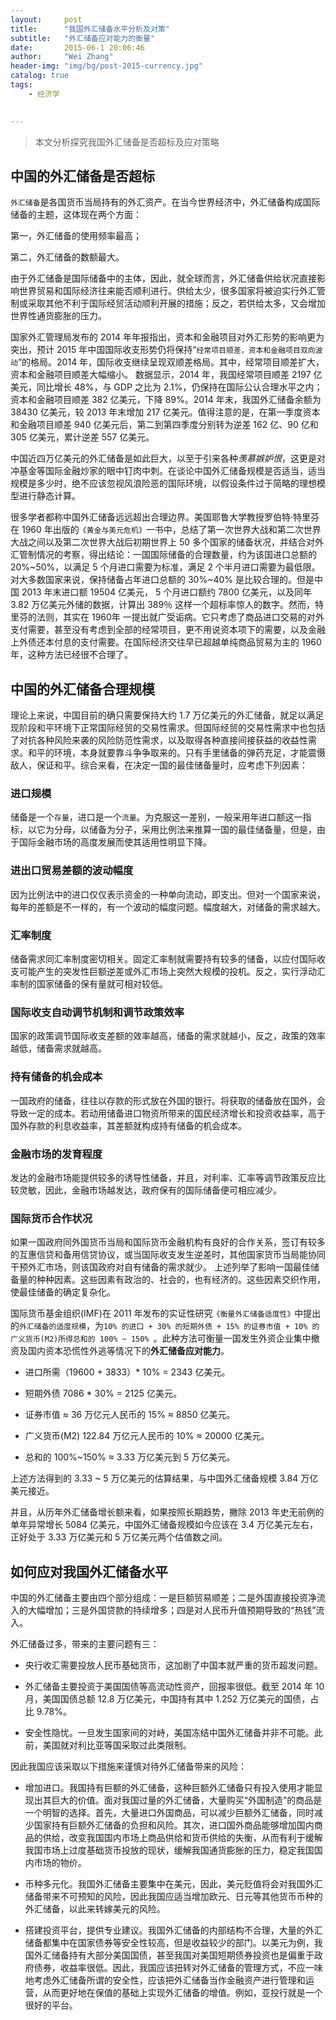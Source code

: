 ```yaml
---
layout:     post
title:      "我国外汇储备水平分析及对策"
subtitle:   "外汇储备应对能力的衡量"
date:       2015-06-1 20:06:46
author:     "Wei Zhang"
header-img: "img/bg/post-2015-currency.jpg"
catalog: true
tags:
    - 经济学
   

---
```


>本文分析探究我国外汇储备是否超标及应对策略
>
>


## 中国的外汇储备是否超标

`外汇储备`是各国货币当局持有的外汇资产。在当今世界经济中，外汇储备构成国际储备的主题，这体现在两个方面：

第一，外汇储备的使用频率最高；

第二，外汇储备的数额最大。

由于外汇储备是国际储备中的主体，因此，就全球而言，外汇储备供给状况直接影响世界贸易和国际经济往来能否顺利进行。供给太少，很多国家将被迫实行外汇管制或采取其他不利于国际经贸活动顺利开展的措施；反之，若供给太多，又会增加世界性通货膨胀的压力。

国家外汇管理局发布的 2014 年年报指出，资本和金融项目对外汇形势的影响更为突出，预计 2015 年中国国际收支形势仍将保持“`经常项目顺差，资本和金融项目双向波动`”的格局。2014 年，国际收支继续呈现双顺差格局。其中，经常项目顺差扩大，资本和金融项目顺差大幅缩小。
数据显示，2014 年，我国经常项目顺差 2197 亿美元，同比增长 48%，与 GDP 之比为 2.1%，仍保持在国际公认合理水平之内；资本和金融项目顺差 382 亿美元，下降 89%。2014 年末，我国外汇储备余额为 38430 亿美元，较 2013 年末增加 217 亿美元。值得注意的是，在第一季度资本和金融项目顺差 940 亿美元后，第二到第四季度分别转为逆差 162 亿、90 亿和 305 亿美元，累计逆差 557 亿美元。


中国近四万亿美元的外汇储备是如此巨大，以至于引来各种*羡慕嫉妒恨*，这更是对冲基金等国际金融炒家的眼中钉肉中刺。在谈论中国外汇储备规模是否适当，适当规模是多少时，绝不应该忽视风浪险恶的国际环境，以假设条件过于简略的理想模型进行静态计算。


很多学者都称中国外汇储备远远超出合理边界。美国耶鲁大学教授罗伯特·特里芬在 1960 年出版的`《黄金与美元危机》`一书中，总结了第一次世界大战和第二次世界大战之间以及第二次世界大战后初期世界上 50 多个国家的储备状况，并结合对外汇管制情况的考察，得出结论：一国国际储备的合理数量，约为该国进口总额的 20%~50%，以满足 5 个月进口需要为标准，满足 2 个半月进口需要为最低限。对大多数国家来说，保持储备占年进口总额的 30%~40% 是比较合理的。但是中国 2013 年末进口额 19504 亿美元， 5 个月进口额约 7800 亿美元，以及同年 3.82 万亿美元外储的数据，计算出 389％ 这样一个超标率惊人的数字。然而，特里芬的法则，其实在 1960年 一提出就广受诟病。它只考虑了商品进口交易的对外支付需要，甚至没有考虑到全部的经常项目，更不用说资本项下的需要，以及金融上外债还本付息的支付需要。在国际经济交往早已超越单纯商品贸易为主的 1960 年，这种方法已经很不合理了。


## 中国的外汇储备合理规模


理论上来说，中国目前的确只需要保持大约 1.7 万亿美元的外汇储备，就足以满足现阶段和平环境下正常国际经贸的交易性需求。但国际经贸的交易性需求中也包括了对抗各种风险来袭的风险防范性需求，以及取得各种直接间接获益的收益性需求。和平的环境，本身就要靠斗争争取来的。只有手里储备的弹药充足，才能震慑敌人，保证和平。综合来看，在决定一国的最佳储备量时，应考虑下列因素：

### 进口规模

储备是一个`存量`，进口是一个`流量`。为克服这一差别，一般采用年进口额这一指标，以它为分母，以储备为分子，采用比例法来推算一国的最佳储备量，但是，由于国际金融市场的高度发展而使其适用性明显下降。

### 进出口贸易差额的波动幅度

因为比例法中的进口仅仅表示资金的一种单向流动，即支出。但对一个国家来说，每年的差额是不一样的，有一个波动的幅度问题。幅度越大，对储备的需求越大。

### 汇率制度

储备需求同汇率制度密切相关。固定汇率制就需要持有较多的储备，以应付国际收支可能产生的突发性巨额逆差或外汇市场上突然大规模的投机。反之，实行浮动汇率制的国家储备的保有量就可相对较低。

### 国际收支自动调节机制和调节政策效率

国家的政策调节国际收支差额的效率越高，储备的需求就越小，反之，政策的效率越低，储备需求就越高。

### 持有储备的机会成本

一国政府的储备，往往以存款的形式放在外国的银行。将获取的储备放在国外，会导致一定的成本。若动用储备进口物资所带来的国民经济增长和投资收益率，高于国外存款的利息收益率，其差额就构成持有储备的机会成本。

### 金融市场的发育程度

发达的金融市场能提供较多的诱导性储备，并且，对利率、汇率等调节政策反应比较灵敏，因此，金融市场越发达，政府保有的国际储备便可相应减少。

### 国际货币合作状况

如果一国政府同外国货币当局和国际货币金融机构有良好的合作关系，签订有较多的互惠信贷和备用信贷协议，或当国际收支发生逆差时，其他国家货币当局能协同干预外汇市场，则该国政府对自有储备的需求就少。
上述列举了影响一国最佳储备量的种种因素。这些因素有政治的、社会的，也有经济的。这些因素交织作用，使最佳储备的确定复杂化。

国际货币基金组织(IMF)在 2011 年发布的实证性研究`《衡量外汇储备适度性》`中提出的`外汇储备的适度规模`，为`10% 的进口 + 30% 的短期外债 + 15% 的证券市值 + 10% 的广义货币(M2)所得总和的 100% ~ 150% `。此种方法可衡量一国发生外资企业集中撤资及国内资本恐慌性外逃等情况下的**外汇储备应对能力**。


- 进口所需（19600 + 3833）* 10% = 2343 亿美元。

- 短期外债 7086 * 30% = 2125 亿美元。

- 证券市值 $\approx$ 36 万亿元人民币的 15% $\approx$ 8850 亿美元。

- 广义货币(M2) 122.84 万亿元人民币的 10% $\approx$ 20000 亿美元。

- 总和的 100%~150% $\approx$ 3.33 万亿美元到 5 万亿美元。

上述方法得到的 3.33 ~ 5 万亿美元的估算结果，与中国外汇储备规模 3.84 万亿美元接近。

并且，从历年外汇储备增长额来看，如果按照长期趋势，撇除 2013 年史无前例的单年异常增长 5084 亿美元，中国外汇储备规模如今应该在 3.4 万亿美元左右，正好处于 3.33 万亿美元和 5 万亿美元两个估值数之间。

## 如何应对我国外汇储备水平

中国的外汇储备主要由四个部分组成：一是巨额贸易顺差；二是外国直接投资净流入的大幅增加；三是外国贷款的持续增多；四是对人民币升值预期导致的“热钱”流入。

外汇储备过多，带来的主要问题有三：

- 央行收汇需要投放人民币基础货币，这加剧了中国本就严重的货币超发问题。

- 外汇储备主要投资于美国国债等高流动性资产，回报率很低。截至 2014 年 10 月，美国国债总额 12.8 万亿美元，中国持有其中 1.252 万亿美元的国债，占比 9.78%。

- 安全性隐忧。一旦发生国家间的对峙，美国冻结中国外汇储备并非不可能。此前，美国就对利比亚等国采取过此类限制。

因此我国应该采取以下措施来谨慎对待外汇储备带来的风险：

- 增加进口。我国持有巨额的外汇储备，这种巨额外汇储备只有投入使用才能显现出其巨大的价值。面对我国过量的外汇储备，大量购买“外国制造”的商品是一个明智的选择。首先，大量进口外国商品，可以减少巨额外汇储备，同时减少国家持有巨额外汇储备的负担和风险。其次，进口国外商品能够增加国内商品的供给，改变我国国内市场上商品供给和货币供给的失衡，从而有利于缓解我国市场上过度基础货币投放的现状，缓解我国通货膨胀的压力，稳定我国国内市场的物价。

- 币种多元化。我国外汇储备主要集中在美元，因此，美元贬值将会对我国外汇储备带来不可预知的风险，因此我国应适当增加欧元、日元等其他货币币种的外汇储备，以此来转嫁美元的风险。

- 搭建投资平台，提供专业建议。我国外汇储备的内部结构不合理，大量的外汇储备都集中在国家债券等安全性较高，但是收益较少的部门。以美元为例，我国外汇储备持有大部分美国国债，甚至我国对美国短期债券投资也是偏重于政府债券，收益率很低。因此，我国应该扭转对外汇储备的管理方式，不应一味地考虑外汇储备所谓的安全性，应该把外汇储备当作金融资产进行管理和运营，从而更好地在保值的基础上实现外汇储备的增值。例如，亚投行就是一个很好的平台。
